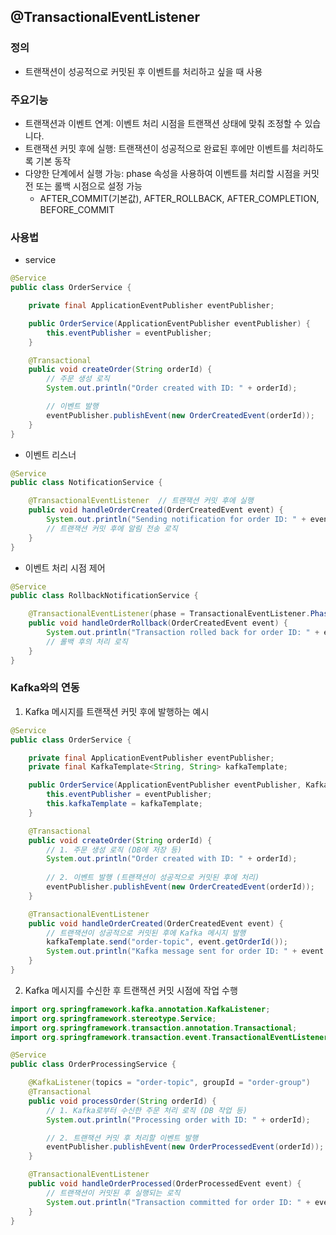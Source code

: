 ## @TransactionalEventListener

### 정의
- 트랜잭션이 성공적으로 커밋된 후 이벤트를 처리하고 싶을 때 사용

### 주요기능
- 트랜잭션과 이벤트 연계: 이벤트 처리 시점을 트랜잭션 상태에 맞춰 조정할 수 있습니다.
- 트랜잭션 커밋 후에 실행: 트랜잭션이 성공적으로 완료된 후에만 이벤트를 처리하도록 기본 동작
- 다양한 단계에서 실행 가능: phase 속성을 사용하여 이벤트를 처리할 시점을 커밋 전 또는 롤백 시점으로 설정 가능
  - AFTER_COMMIT(기본값), AFTER_ROLLBACK, AFTER_COMPLETION, BEFORE_COMMIT

### 사용법
- service
```java
@Service
public class OrderService {

    private final ApplicationEventPublisher eventPublisher;

    public OrderService(ApplicationEventPublisher eventPublisher) {
        this.eventPublisher = eventPublisher;
    }

    @Transactional
    public void createOrder(String orderId) {
        // 주문 생성 로직
        System.out.println("Order created with ID: " + orderId);

        // 이벤트 발행
        eventPublisher.publishEvent(new OrderCreatedEvent(orderId));
    }
}
```
- 이벤트 리스너
```java
@Service
public class NotificationService {

    @TransactionalEventListener  // 트랜잭션 커밋 후에 실행
    public void handleOrderCreated(OrderCreatedEvent event) {
        System.out.println("Sending notification for order ID: " + event.getOrderId());
        // 트랜잭션 커밋 후에 알림 전송 로직
    }
}
```
- 이벤트 처리 시점 제어
```java
@Service
public class RollbackNotificationService {

    @TransactionalEventListener(phase = TransactionalEventListener.Phase.AFTER_ROLLBACK)
    public void handleOrderRollback(OrderCreatedEvent event) {
        System.out.println("Transaction rolled back for order ID: " + event.getOrderId());
        // 롤백 후의 처리 로직
    }
}
```

### Kafka와의 연동
1. Kafka 메시지를 트랜잭션 커밋 후에 발행하는 예시
```java
@Service
public class OrderService {

    private final ApplicationEventPublisher eventPublisher;
    private final KafkaTemplate<String, String> kafkaTemplate;

    public OrderService(ApplicationEventPublisher eventPublisher, KafkaTemplate<String, String> kafkaTemplate) {
        this.eventPublisher = eventPublisher;
        this.kafkaTemplate = kafkaTemplate;
    }

    @Transactional
    public void createOrder(String orderId) {
        // 1. 주문 생성 로직 (DB에 저장 등)
        System.out.println("Order created with ID: " + orderId);
        
        // 2. 이벤트 발행 (트랜잭션이 성공적으로 커밋된 후에 처리)
        eventPublisher.publishEvent(new OrderCreatedEvent(orderId));
    }

    @TransactionalEventListener
    public void handleOrderCreated(OrderCreatedEvent event) {
        // 트랜잭션이 성공적으로 커밋된 후에 Kafka 메시지 발행
        kafkaTemplate.send("order-topic", event.getOrderId());
        System.out.println("Kafka message sent for order ID: " + event.getOrderId());
    }
}
```

2. Kafka 메시지를 수신한 후 트랜잭션 커밋 시점에 작업 수행
```java
import org.springframework.kafka.annotation.KafkaListener;
import org.springframework.stereotype.Service;
import org.springframework.transaction.annotation.Transactional;
import org.springframework.transaction.event.TransactionalEventListener;

@Service
public class OrderProcessingService {

    @KafkaListener(topics = "order-topic", groupId = "order-group")
    @Transactional
    public void processOrder(String orderId) {
        // 1. Kafka로부터 수신한 주문 처리 로직 (DB 작업 등)
        System.out.println("Processing order with ID: " + orderId);

        // 2. 트랜잭션 커밋 후 처리할 이벤트 발행
        eventPublisher.publishEvent(new OrderProcessedEvent(orderId));
    }

    @TransactionalEventListener
    public void handleOrderProcessed(OrderProcessedEvent event) {
        // 트랜잭션이 커밋된 후 실행되는 로직
        System.out.println("Transaction committed for order ID: " + event.getOrderId());
    }
}

```